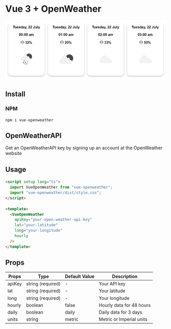 # Vue 3 + OpenWeather
<img src="image/README/1649435949695.png">

## Install

### NPM

```
npm i vue-openweather
```

## OpenWeatherAPI

Get an OpenWeatherAPI key by signing up an account at the OpenWeather website

## Usage
```html
<script setup lang="ts">
  import VueOpenWeather from "vue-openweather";
  import "vue-openweather/dist/style.css";
</script>

<template>
  <VueOpenWeather 
    apiKey="your-open-weather-api-key"
    lat="your-latitude"
    long="your-longitude"
    hourly
  />
</template>


```

## Props

| Props       | Type               | Default Value    | Description                |
|-------------|--------------------|------------------|----------------------------|
| apiKey      | string (required)  | -                | Your API key               |
| lat         | string (required)  | -                | Your latitude              |
| long        | string (required)  | -                | Your longitude             |
| hourly      | boolean            | false            | Hourly data for 48 hours   |
| daily       | boolean            | daily            | Daily data for 3 days      |
| units       | string             | metric           | Metric or Imperial units   |
